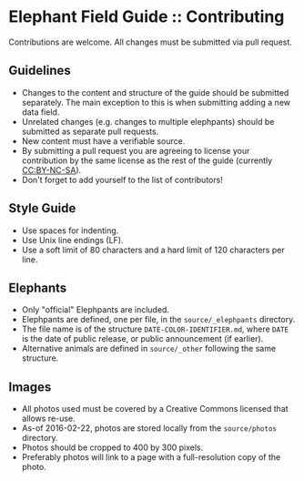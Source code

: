 # Elephant Field Guide :: Contributing

Contributions are welcome. All changes must be submitted via pull request.

## Guidelines

* Changes to the content and structure of the guide should be submitted separately.
  The main exception to this is when submitting adding a new data field.
* Unrelated changes (e.g. changes to multiple elephpants) should be submitted as
  separate pull requests.
* New content must have a verifiable source.
* By submitting a pull request you are agreeing to license your contribution by
  the same license as the rest of the guide (currently
  [CC:BY-NC-SA](http://creativecommons.org/licenses/by-nc-sa/4.0/)).
* Don't forget to add yourself to the list of contributors!

## Style Guide

* Use spaces for indenting.
* Use Unix line endings (LF).
* Use a soft limit of 80 characters and a hard limit of 120 characters per line.

## Elephants

* Only "official" Elephpants are included.
* Elephpants are defined, one per file, in the `source/_elephpants` directory.
* The file name is of the structure `DATE-COLOR-IDENTIFIER.md`, where `DATE` is the
  date of public release, or public announcement (if earlier).
* Alternative animals are defined in `source/_other` following the same structure.

## Images

* All photos used must be covered by a Creative Commons licensed that allows re-use.
* As-of 2016-02-22, photos are stored locally from the `source/photos` directory.
* Photos should be cropped to 400 by 300 pixels.
* Preferably photos will link to a page with a full-resolution copy of the photo.
